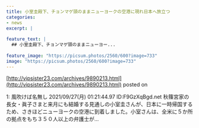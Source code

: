 ```yaml
---
title: 小室圭殿下、チョンマゲ頭のままニューヨークの空港に現れ日本へ旅立つ
categories:
- news
excerpt: |
  
feature_text: |
  ## 小室圭殿下、チョンマゲ頭のままニューヨー...
  
feature_image: "https://picsum.photos/2560/600?image=733"
image: "https://picsum.photos/2560/600?image=733"
---
```


[http://vipsister23.com/archives/9890213.html](http://vipsister23.com/archives/9890213.html)
posted on 

<!--more-->

1: 風吹けば名無し 2021/09/27(月) 01:21:44.97 ID:F9GzXqBgd.net 秋篠宮家の長女・眞子さまと来月にも結婚する見通しの小室圭さんが、日本に一時帰国するため、さきほどニューヨークの空港に到着しました。小室さんは、全米に５か所の拠点をもち３５０人以上の弁護士が...
